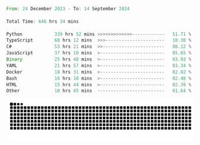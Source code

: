 <!--START_SECTION:waka-->

```rust
From: 24 December 2023 - To: 14 September 2024

Total Time: 646 hrs 34 mins

Python            339 hrs 52 mins >>>>>>>>>>>>>------------   51.71 %
TypeScript        68 hrs 12 mins  >>>----------------------   10.38 %
C#                53 hrs 21 mins  >>-----------------------   08.12 %
JavaScript        37 hrs 10 mins  >------------------------   05.65 %
Binary            25 hrs 48 mins  >------------------------   03.93 %
YAML              21 hrs 57 mins  >------------------------   03.34 %
Docker            18 hrs 31 mins  >------------------------   02.82 %
Bash              16 hrs 18 mins  >------------------------   02.48 %
HTML              15 hrs 44 mins  >------------------------   02.39 %
Other             10 hrs 45 mins  -------------------------   01.64 %
```

<!--END_SECTION:waka-->


<picture>
  <source media="(prefers-color-scheme: dark)" srcset="https://raw.githubusercontent.com/jeerawut97/jeerawut97/output/github-contribution-grid-snake.svg">
  <img alt="github contribution grid snake animation" src="https://raw.githubusercontent.com/jeerawut97/jeerawut97/output/github-contribution-grid-snake.svg">
</picture>
